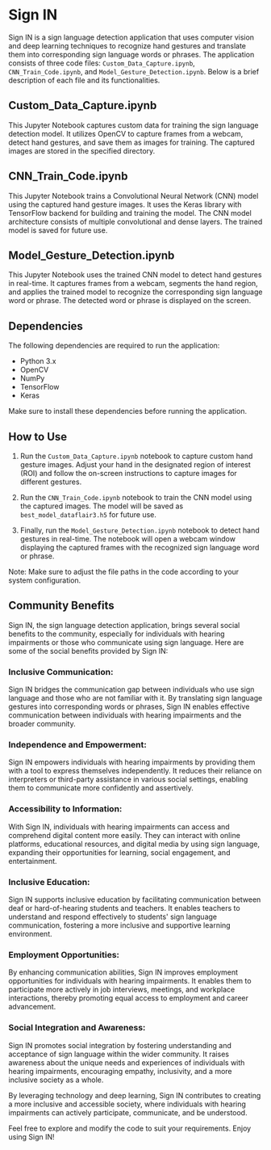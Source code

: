 # Sign IN

Sign IN is a sign language detection application that uses computer vision and deep learning techniques to recognize hand gestures and translate them into corresponding sign language words or phrases. The application consists of three code files: `Custom_Data_Capture.ipynb`, `CNN_Train_Code.ipynb`, and `Model_Gesture_Detection.ipynb`. Below is a brief description of each file and its functionalities.

## Custom_Data_Capture.ipynb

This Jupyter Notebook captures custom data for training the sign language detection model. It utilizes OpenCV to capture frames from a webcam, detect hand gestures, and save them as images for training. The captured images are stored in the specified directory.

## CNN_Train_Code.ipynb

This Jupyter Notebook trains a Convolutional Neural Network (CNN) model using the captured hand gesture images. It uses the Keras library with TensorFlow backend for building and training the model. The CNN model architecture consists of multiple convolutional and dense layers. The trained model is saved for future use.

## Model_Gesture_Detection.ipynb

This Jupyter Notebook uses the trained CNN model to detect hand gestures in real-time. It captures frames from a webcam, segments the hand region, and applies the trained model to recognize the corresponding sign language word or phrase. The detected word or phrase is displayed on the screen.

## Dependencies

The following dependencies are required to run the application:
- Python 3.x
- OpenCV
- NumPy
- TensorFlow
- Keras

Make sure to install these dependencies before running the application.

## How to Use

1. Run the `Custom_Data_Capture.ipynb` notebook to capture custom hand gesture images. Adjust your hand in the designated region of interest (ROI) and follow the on-screen instructions to capture images for different gestures.

2. Run the `CNN_Train_Code.ipynb` notebook to train the CNN model using the captured images. The model will be saved as `best_model_dataflair3.h5` for future use.

3. Finally, run the `Model_Gesture_Detection.ipynb` notebook to detect hand gestures in real-time. The notebook will open a webcam window displaying the captured frames with the recognized sign language word or phrase.

Note: Make sure to adjust the file paths in the code according to your system configuration.

## Community Benefits

Sign IN, the sign language detection application, brings several social benefits to the community, especially for individuals with hearing impairments or those who communicate using sign language. Here are some of the social benefits provided by Sign IN:

### Inclusive Communication:

Sign IN bridges the communication gap between individuals who use sign language and those who are not familiar with it. By translating sign language gestures into corresponding words or phrases, Sign IN enables effective communication between individuals with hearing impairments and the broader community.

### Independence and Empowerment:

Sign IN empowers individuals with hearing impairments by providing them with a tool to express themselves independently. It reduces their reliance on interpreters or third-party assistance in various social settings, enabling them to communicate more confidently and assertively.

### Accessibility to Information:

With Sign IN, individuals with hearing impairments can access and comprehend digital content more easily. They can interact with online platforms, educational resources, and digital media by using sign language, expanding their opportunities for learning, social engagement, and entertainment.

### Inclusive Education:

Sign IN supports inclusive education by facilitating communication between deaf or hard-of-hearing students and teachers. It enables teachers to understand and respond effectively to students' sign language communication, fostering a more inclusive and supportive learning environment.

### Employment Opportunities:

By enhancing communication abilities, Sign IN improves employment opportunities for individuals with hearing impairments. It enables them to participate more actively in job interviews, meetings, and workplace interactions, thereby promoting equal access to employment and career advancement.

### Social Integration and Awareness:

Sign IN promotes social integration by fostering understanding and acceptance of sign language within the wider community. It raises awareness about the unique needs and experiences of individuals with hearing impairments, encouraging empathy, inclusivity, and a more inclusive society as a whole.

By leveraging technology and deep learning, Sign IN contributes to creating a more inclusive and accessible society, where individuals with hearing impairments can actively participate, communicate, and be understood.

Feel free to explore and modify the code to suit your requirements. Enjoy using Sign IN!
